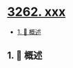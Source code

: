 # [3262. xxx](https://github.com/Tdahuyou/TNotes.leetcode/tree/main/notes/3262.%20xxx)

<!-- region:toc -->

- [1. 📝 概述](#1--概述)

<!-- endregion:toc -->

## 1. 📝 概述
